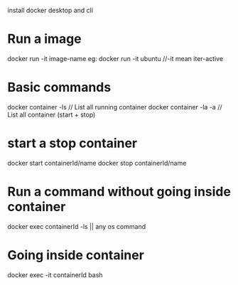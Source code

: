 install docker desktop and cli

# Run a image

docker run -it image-name
eg: docker run -it ubuntu //-it mean iter-active

# Basic commands

docker container -ls // List all running container
docker container -la -a // List all container (start + stop)

# start a stop container

docker start containerId/name
docker stop containerId/name

# Run a command without going inside container

docker exec containerId -ls || any os command

# Going inside container

docker exec -it containerId bash
